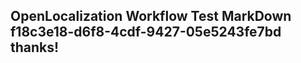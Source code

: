 <properties
ms.topic="hero-topic"
ms.test1="hero-topic"
ms.test2="test"/>

## OpenLocalization Workflow Test MarkDown f18c3e18-d6f8-4cdf-9427-05e5243fe7bd thanks!
